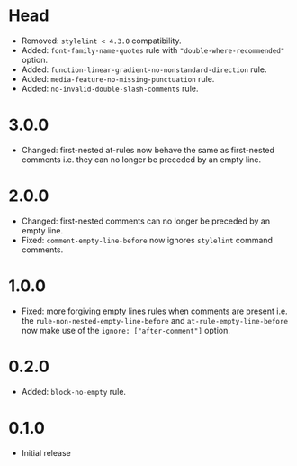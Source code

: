 # Head

- Removed: `stylelint < 4.3.0` compatibility.
- Added: `font-family-name-quotes` rule with `"double-where-recommended"` option.
- Added: `function-linear-gradient-no-nonstandard-direction` rule.
- Added: `media-feature-no-missing-punctuation` rule.
- Added: `no-invalid-double-slash-comments` rule.

# 3.0.0

- Changed: first-nested at-rules now behave the same as first-nested comments i.e. they can no longer be preceded by an empty line.

# 2.0.0

- Changed: first-nested comments can no longer be preceded by an empty line.
- Fixed: `comment-empty-line-before` now ignores `stylelint` command comments.

# 1.0.0

- Fixed: more forgiving empty lines rules when comments are present i.e. the `rule-non-nested-empty-line-before` and `at-rule-empty-line-before` now make use of the `ignore: ["after-comment"]` option.

# 0.2.0

- Added: `block-no-empty` rule.

# 0.1.0

- Initial release
